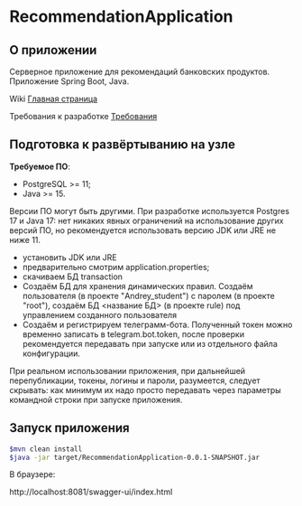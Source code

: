 # RecommendationApplication

## О приложении

Серверное приложение для рекомендаций банковских продуктов.
Приложение Spring Boot, Java.

Wiki [Главная страница](https://github.com/Andrey-rock/RecommendationApplication/wiki/Главная-страница)

Требования к разработке  [Требования](https://github.com/Andrey-rock/RecommendationApplication/wiki/Требования)

## Подготовка к развёртыванию на узле

**Требуемое ПО**:

- PostgreSQL >= 11;
- Java >= 15.

Версии ПО могут быть другими. При разработке используется Postgres 17 и Java 17: нет никаких явных ограничений на использование других версий ПО, но рекомендуется использовать версию JDK или JRE не ниже 11.

- установить JDK или JRE
- предварительно смотрим application.properties;
- скачиваем БД transaction
- Создаём БД для хранения динамических правил. Создаём пользователя <user> (в проекте "Andrey_student") с паролем <password> (в проекте "root"), создаём БД <название БД> (в проекте rule) под управлением созданного пользователя
- Создаём и регистрируем телеграмм-бота. Полученный токен можно временно записать в telegram.bot.token, после проверки рекомендуется передавать при запуске или из отдельного файла конфигурации.

При реальном использовании приложения, при дальнейшей перепубликации, токены, логины и пароли, разумеется, следует скрывать: как минимум их надо просто передавать через параметры командной строки при запуске приложения.

## Запуск приложения

```Bash
$mvn clean install
$java -jar target/RecommendationApplication-0.0.1-SNAPSHOT.jar
```

В браузере:

http://localhost:8081/swagger-ui/index.html
